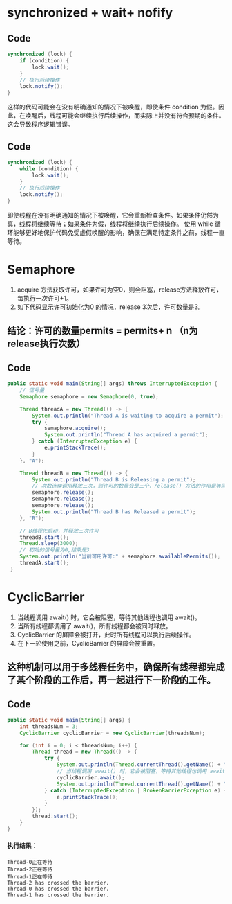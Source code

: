 # synchronized + wait+ nofify

## Code 
```Java []
synchronized (lock) {
    if (condition) {
        lock.wait();
    }
    // 执行后续操作
    lock.notify();
}
```
这样的代码可能会在没有明确通知的情况下被唤醒，即使条件 condition 为假。因此，在唤醒后，线程可能会继续执行后续操作，而实际上并没有符合预期的条件。这会导致程序逻辑错误。

## Code
```Java []
synchronized (lock) {
    while (condition) {
        lock.wait();
    }
    // 执行后续操作
    lock.notify();
}
```
即使线程在没有明确通知的情况下被唤醒，它会重新检查条件。如果条件仍然为真，线程将继续等待；如果条件为假，线程将继续执行后续操作。
使用 while 循环能够更好地保护代码免受虚假唤醒的影响，确保在满足特定条件之前，线程一直等待。


# Semaphore
1. acquire 方法获取许可，如果许可为空0，则会阻塞，release方法释放许可，每执行一次许可+1。
2. 如下代码显示许可初始化为0 的情况，release 3次后，许可数量是3。
## 结论：许可的数量permits = permits+ n （n为release执行次数）

## Code
```Java []
public static void main(String[] args) throws InterruptedException {
    // 信号量
    Semaphore semaphore = new Semaphore(0, true);

    Thread threadA = new Thread(() -> {
        System.out.println("Thread A is waiting to acquire a permit");
        try {
            semaphore.acquire();
            System.out.println("Thread A has acquired a permit");
        } catch (InterruptedException e) {
            e.printStackTrace();
        }
    }, "A");

    Thread threadB = new Thread(() -> {
        System.out.println("Thread B is Releasing a permit");
        // 次数连续调用释放三次，则许可的数量会是三个，release() 方法的作用是等同于 permit++的效果
        semaphore.release();
        semaphore.release();
        semaphore.release();
        System.out.println("Thread B has Released a permit");
    }, "B");

    // B线程先启动，并释放三次许可
    threadB.start();
    Thread.sleep(3000);
    // 初始的信号量为0,结果是3
    System.out.println("当前可用许可:" + semaphore.availablePermits());
    threadA.start();
 }
```
# CyclicBarrier
1. 当线程调用 await() 时，它会被阻塞，等待其他线程也调用 await()。
2.  当所有线程都调用了 await()，所有线程都会被同时释放。
3.  CyclicBarrier 的屏障会被打开，此时所有线程可以执行后续操作。
4.  在下一轮使用之前，CyclicBarrier 的屏障会被重置。
## 这种机制可以用于多线程任务中，确保所有线程都完成了某个阶段的工作后，再一起进行下一阶段的工作。
## Code
```Java []
public static void main(String[] args) {
    int threadsNum = 3;
    CyclicBarrier cyclicBarrier = new CyclicBarrier(threadsNum);

    for (int i = 0; i < threadsNum; i++) {
        Thread thread = new Thread(() -> {
            try {
                System.out.println(Thread.currentThread().getName() + "正在等待");
                // 当线程调用 await() 时，它会被阻塞，等待其他线程也调用 await()。
                cyclicBarrier.await();
                System.out.println(Thread.currentThread().getName() + " has crossed the barrier.");
            } catch (InterruptedException | BrokenBarrierException e) {
                e.printStackTrace();
            }
        });
        thread.start();
    }
}
```
#### 执行结果：
```
Thread-0正在等待
Thread-2正在等待
Thread-1正在等待
Thread-2 has crossed the barrier.
Thread-0 has crossed the barrier.
Thread-1 has crossed the barrier.
```

